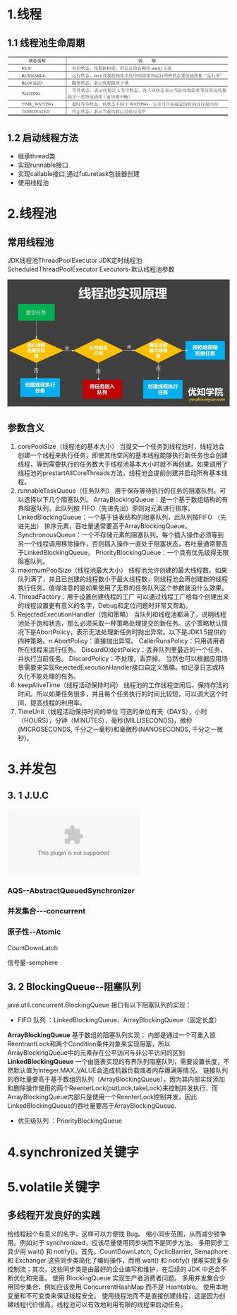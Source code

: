 

# 1.线程
## 1.1 线程池生命周期
![线程生命周期状态](./pic/线程生命周期状态.png)
## 1.2 启动线程方法
 * 继承thread类
 * 实现runnable接口
 * 实现callable接口,通过futuretask包装器创建
 * 使用线程池

# 2.线程池
## 常用线程池
JDK线程池ThreadPoolExecutor
JDK定时线程池ScheduledThreadPoolExecutor
Executors-默认线程池参数

![线程池处理流程](./pic/线程池处理流程.jpg)
## 参数含义
 1. corePoolSize（线程池的基本大小）
当提交一个任务到线程池时，线程池会创建一个线程来执行任务，即使其他空闲的基本线程能够执行新任务也会创建线程，等到需要执行的任务数大于线程池基本大小时就不再创建。如果调用了线程池的prestartAllCoreThreads方法，线程池会提前创建并启动所有基本线程。
2. runnableTaskQueue（任务队列）
用于保存等待执行的任务的阻塞队列。可以选择以下几个阻塞队列。
    ArrayBlockingQueue：是一个基于数组结构的有界阻塞队列，此队列按 FIFO（先进先出）原则对元素进行排序。
    LinkedBlockingQueue：一个基于链表结构的阻塞队列，此队列按FIFO （先进先出） 排序元素，吞吐量通常要高于ArrayBlockingQueue。
    SynchronousQueue：一个不存储元素的阻塞队列。每个插入操作必须等到另一个线程调用移除操作，否则插入操作一直处于阻塞状态，吞吐量通常要高于LinkedBlockingQueue。
    PriorityBlockingQueue：一个具有优先级得无限阻塞队列。
3. maximumPoolSize（线程池最大大小）
线程池允许创建的最大线程数。如果队列满了，并且已创建的线程数小于最大线程数，则线程池会再创建新的线程执行任务。值得注意的是如果使用了无界的任务队列这个参数就没什么效果。
4. ThreadFactory：用于设置创建线程的工厂
可以通过线程工厂给每个创建出来的线程设置更有意义的名字，Debug和定位问题时非常又帮助。
5. RejectedExecutionHandler（饱和策略）
当队列和线程池都满了，说明线程池处于饱和状态，那么必须采取一种策略处理提交的新任务。这个策略默认情况下是AbortPolicy，表示无法处理新任务时抛出异常。以下是JDK1.5提供的四种策略。n AbortPolicy：直接抛出异常。
    CallerRunsPolicy：只用调用者所在线程来运行任务。
    DiscardOldestPolicy：丢弃队列里最近的一个任务，并执行当前任务。
    DiscardPolicy：不处理，丢弃掉。
    当然也可以根据应用场景需要来实现RejectedExecutionHandler接口自定义策略。如记录日志或持久化不能处理的任务。
6. keepAliveTime（线程活动保持时间）
线程池的工作线程空闲后，保持存活的时间。所以如果任务很多，并且每个任务执行的时间比较短，可以调大这个时间，提高线程的利用率。
7. TimeUnit（线程活动保持时间的单位
可选的单位有天（DAYS），小时（HOURS），分钟（MINUTES），毫秒(MILLISECONDS)，微秒(MICROSECONDS, 千分之一毫秒)和毫微秒(NANOSECONDS, 千分之一微秒)。 


# 3.并发包
## 3. 1 J.U.C
![参考文档](./pri/知识点20181126.docx)
### AQS--AbstractQueuedSynchronizer

### 并发集合---concurrent

### 原子性--Atomic


CountDownLatch

信号量-semphere


## 3. 2 BlockingQueue--阻塞队列

java.util.concurrent.BlockingQueue 接口有以下阻塞队列的实现：
* FIFO 队列 ：LinkedBlockingQueue、ArrayBlockingQueue（固定长度）

**ArrayBlockingQueue** 基于数组的阻塞队列实现；
内部是通过一个可重入锁ReentrantLock和两个Condition条件对象来实现阻塞，所以ArrayBlockingQueue中的元素存在公平访问与非公平访问的区别
**LinkedBlockingQueue** 一个由链表实现的有界队列阻塞队列，需要设置长度，不然默认值为Integer.MAX_VALUE会造成机器负载或者内存爆满等情况。
链接队列的吞吐量要高于基于数组的队列（ArrayBlockingQueue），因为其内部实现添加和删除操作使用的两个ReenterLock(putLock,takeLock)来控制并发执行，而ArrayBlockingQueue内部只是使用一个ReenterLock控制并发，因此LinkedBlockingQueue的吞吐量要高于ArrayBlockingQueue.
* 优先级队列 ：PriorityBlockingQueue

# 4.synchronized关键字
# 5.volatile关键字

## 多线程开发良好的实践
给线程起个有意义的名字，这样可以方便找 Bug。
缩小同步范围，从而减少锁争用。例如对于 synchronized，应该尽量使用同步块而不是同步方法。
多用同步工具少用 wait() 和 notify()。首先，CountDownLatch, CyclicBarrier, Semaphore 和 Exchanger 这些同步类简化了编码操作，而用 wait() 和 notify() 很难实现复杂控制流；其次，这些同步类是由最好的企业编写和维护，在后续的 JDK 中还会不断优化和完善。
使用 BlockingQueue 实现生产者消费者问题。
多用并发集合少用同步集合，例如应该使用 ConcurrentHashMap 而不是 Hashtable。
使用本地变量和不可变类来保证线程安全。
使用线程池而不是直接创建线程，这是因为创建线程代价很高，线程池可以有效地利用有限的线程来启动任务。